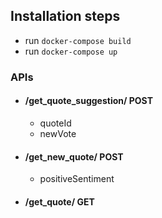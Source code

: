 ## Installation steps

- run ```docker-compose build```
- run ```docker-compose up```

### APIs

 - #### /get_quote_suggestion/ POST
    - quoteId
    - newVote
 - #### /get_new_quote/ POST
    - positiveSentiment
 - #### /get_quote/<quoteId> GET
